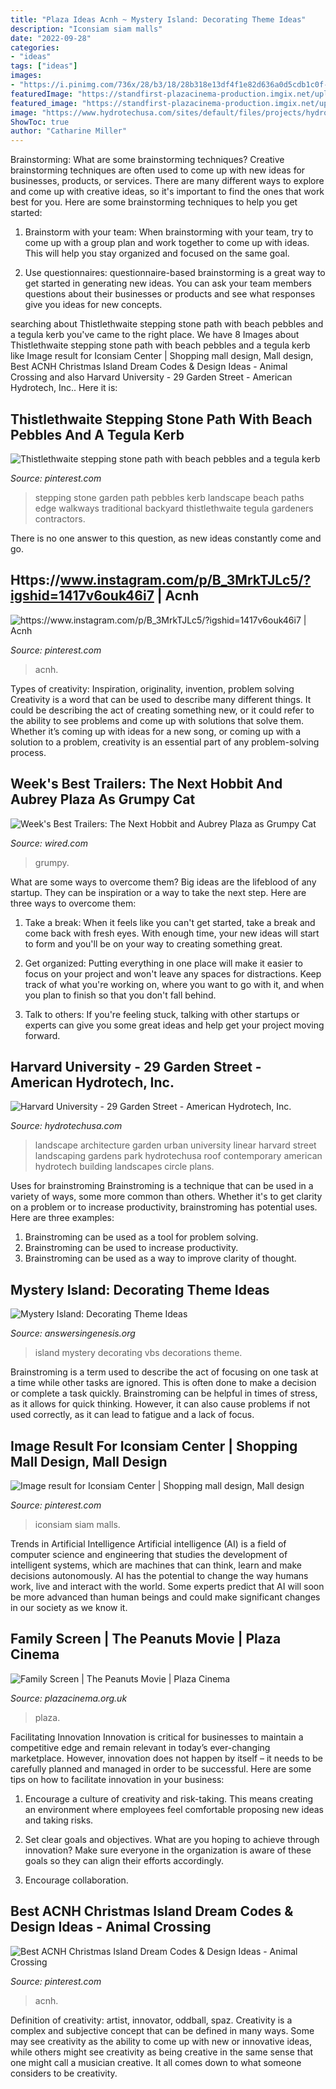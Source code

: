 ```yaml
---
title: "Plaza Ideas Acnh ~ Mystery Island: Decorating Theme Ideas"
description: "Iconsiam siam malls"
date: "2022-09-28"
categories:
- "ideas"
tags: ["ideas"]
images:
- "https://i.pinimg.com/736x/28/b3/18/28b318e13df4f1e82d636a0d5cdb1c0f--stepping-stone-paths-backyard-ideas.jpg"
featuredImage: "https://standfirst-plazacinema-production.imgix.net/uploads/2015/12/zF6WpDC7fYTx2pqUYUet06buYmB.jpg?auto=compress"
featured_image: "https://standfirst-plazacinema-production.imgix.net/uploads/2015/12/zF6WpDC7fYTx2pqUYUet06buYmB.jpg?auto=compress"
image: "https://www.hydrotechusa.com/sites/default/files/projects/hydrotech_Harvard_Univers(3).jpg"
ShowToc: true
author: "Catharine Miller"
---
```



Brainstorming: What are some brainstorming techniques?
Creative brainstorming techniques are often used to come up with new ideas for businesses, products, or services. There are many different ways to explore and come up with creative ideas, so it's important to find the ones that work best for you. Here are some brainstorming techniques to help you get started:
1. Brainstorm with your team: When brainstorming with your team, try to come up with a group plan and work together to come up with ideas. This will help you stay organized and focused on the same goal.

2. Use questionnaires: questionnaire-based brainstorming is a great way to get started in generating new ideas. You can ask your team members questions about their businesses or products and see what responses give you ideas for new concepts.


	

		
searching about Thistlethwaite stepping stone path with beach pebbles and a tegula kerb you've came to the right place. We have 8 Images about Thistlethwaite stepping stone path with beach pebbles and a tegula kerb like Image result for Iconsiam Center | Shopping mall design, Mall design, Best ACNH Christmas Island Dream Codes &amp; Design Ideas - Animal Crossing and also Harvard University - 29 Garden Street - American Hydrotech, Inc.. Here it is:
		
    
## Thistlethwaite Stepping Stone Path With Beach Pebbles And A Tegula Kerb

<img loading=lazy src="https://i.pinimg.com/736x/28/b3/18/28b318e13df4f1e82d636a0d5cdb1c0f--stepping-stone-paths-backyard-ideas.jpg" onerror="this.onerror=null;this.src='https://tse3.mm.bing.net/th?id=OIP.ql6WeP7xC5ndOe_ESjsRkgHaJ3&amp;pid=15.1';" alt="Thistlethwaite stepping stone path with beach pebbles and a tegula kerb">

_Source: pinterest.com_

>stepping stone garden path pebbles kerb landscape beach paths edge walkways traditional backyard thistlethwaite tegula gardeners contractors. 

	

There is no one answer to this question, as new ideas constantly come and go.

    
## Https://www.instagram.com/p/B_3MrkTJLc5/?igshid=1417v6ouk46i7 | Acnh

<img loading=lazy src="https://i.pinimg.com/736x/c2/e0/e4/c2e0e43710e5e6ff602973f9a44f0cb7.jpg" onerror="this.onerror=null;this.src='https://tse2.mm.bing.net/th?id=OIP.VbPd1gHaJVJ7vFUWuLpZJwHaEK&amp;pid=15.1';" alt="https://www.instagram.com/p/B_3MrkTJLc5/?igshid=1417v6ouk46i7 | Acnh">

_Source: pinterest.com_

>acnh. 

	

Types of creativity: Inspiration, originality, invention, problem solving
Creativity is a word that can be used to describe many different things. It could be describing the act of creating something new, or it could refer to the ability to see problems and come up with solutions that solve them. Whether it’s coming up with ideas for a new song, or coming up with a solution to a problem, creativity is an essential part of any problem-solving process.

    
## Week&#039;s Best Trailers: The Next Hobbit And Aubrey Plaza As Grumpy Cat

<img loading=lazy src="https://media.wired.com/photos/5932375ea312645844993802/191:100/w_1280,c_limit/grimpy-cat-ft.jpg?mbid=social_retweet" onerror="this.onerror=null;this.src='https://tse3.mm.bing.net/th?id=OIP.4uGjddphxGFAdqjmaknAZgHaD4&amp;pid=15.1';" alt="Week&#039;s Best Trailers: The Next Hobbit and Aubrey Plaza as Grumpy Cat">

_Source: wired.com_

>grumpy. 

	

What are some ways to overcome them?
Big ideas are the lifeblood of any startup. They can be inspiration or a way to take the next step. Here are three ways to overcome them:
1) Take a break: When it feels like you can't get started, take a break and come back with fresh eyes. With enough time, your new ideas will start to form and you'll be on your way to creating something great.

2) Get organized: Putting everything in one place will make it easier to focus on your project and won't leave any spaces for distractions. Keep track of what you're working on, where you want to go with it, and when you plan to finish so that you don't fall behind.

3) Talk to others: If you're feeling stuck, talking with other startups or experts can give you some great ideas and help get your project moving forward.

    
## Harvard University - 29 Garden Street - American Hydrotech, Inc.

<img loading=lazy src="https://www.hydrotechusa.com/sites/default/files/projects/hydrotech_Harvard_Univers(3).jpg" onerror="this.onerror=null;this.src='https://tse3.mm.bing.net/th?id=OIP.R6QHfOkqHkqGShTbUQi5AwHaKZ&amp;pid=15.1';" alt="Harvard University - 29 Garden Street - American Hydrotech, Inc.">

_Source: hydrotechusa.com_

>landscape architecture garden urban university linear harvard street landscaping gardens park hydrotechusa roof contemporary american hydrotech building landscapes circle plans. 

	

Uses for brainstroming
Brainstroming is a technique that can be used in a variety of ways, some more common than others. Whether it's to get clarity on a problem or to increase productivity, brainstroming has potential uses. Here are three examples: 

1) Brainstroming can be used as a tool for problem solving.
2) Brainstroming can be used to increase productivity.
3) Brainstroming can be used as a way to improve clarity of thought.

    
## Mystery Island: Decorating Theme Ideas

<img loading=lazy src="https://assets.answersingenesis.org/img/cms/content/contentnode/og_image/mystery-island-stage-decorations.jpg" onerror="this.onerror=null;this.src='https://tse4.mm.bing.net/th?id=OIP.tqU1uHfC4R0_itKZkDhGEQHaD4&amp;pid=15.1';" alt="Mystery Island: Decorating Theme Ideas">

_Source: answersingenesis.org_

>island mystery decorating vbs decorations theme. 

	

Brainstroming is a term used to describe the act of focusing on one task at a time while other tasks are ignored. This is often done to make a decision or complete a task quickly. Brainstroming can be helpful in times of stress, as it allows for quick thinking. However, it can also cause problems if not used correctly, as it can lead to fatigue and a lack of focus.

    
## Image Result For Iconsiam Center | Shopping Mall Design, Mall Design

<img loading=lazy src="https://i.pinimg.com/736x/0d/eb/d4/0debd421520c2b558f100c523aa47f9b.jpg" onerror="this.onerror=null;this.src='https://tse1.mm.bing.net/th?id=OIP.W4f75tk0KoaQaujyWvMeQAHaE8&amp;pid=15.1';" alt="Image result for Iconsiam Center | Shopping mall design, Mall design">

_Source: pinterest.com_

>iconsiam siam malls. 

	

Trends in Artificial Intelligence
Artificial intelligence (AI) is a field of computer science and engineering that studies the development of intelligent systems, which are machines that can think, learn and make decisions autonomously. AI has the potential to change the way humans work, live and interact with the world. Some experts predict that AI will soon be more advanced than human beings and could make significant changes in our society as we know it.

    
## Family Screen | The Peanuts Movie | Plaza Cinema

<img loading=lazy src="https://standfirst-plazacinema-production.imgix.net/uploads/2015/12/zF6WpDC7fYTx2pqUYUet06buYmB.jpg?auto=compress" onerror="this.onerror=null;this.src='https://tse3.mm.bing.net/th?id=OIP.ftfcdMAxWy9Ywq7svSTC2QHaLH&amp;pid=15.1';" alt="Family Screen | The Peanuts Movie | Plaza Cinema">

_Source: plazacinema.org.uk_

>plaza. 

	

Facilitating Innovation
Innovation is critical for businesses to maintain a competitive edge and remain relevant in today’s ever-changing marketplace. However, innovation does not happen by itself – it needs to be carefully planned and managed in order to be successful. Here are some tips on how to facilitate innovation in your business:
1. Encourage a culture of creativity and risk-taking. This means creating an environment where employees feel comfortable proposing new ideas and taking risks.

2. Set clear goals and objectives. What are you hoping to achieve through innovation? Make sure everyone in the organization is aware of these goals so they can align their efforts accordingly.

3. Encourage collaboration.

    
## Best ACNH Christmas Island Dream Codes &amp; Design Ideas - Animal Crossing

<img loading=lazy src="https://i.pinimg.com/736x/4d/38/5f/4d385fa09934780c2532d301f5b5edc2.jpg" onerror="this.onerror=null;this.src='https://tse3.mm.bing.net/th?id=OIP.yUglhtT1Vfz1y9mHYdyPtQHaEK&amp;pid=15.1';" alt="Best ACNH Christmas Island Dream Codes &amp; Design Ideas - Animal Crossing">

_Source: pinterest.com_

>acnh. 

	

Definition of creativity: artist, innovator, oddball, spaz.
Creativity is a complex and subjective concept that can be defined in many ways. Some may see creativity as the ability to come up with new or innovative ideas, while others might see creativity as being creative in the same sense that one might call a musician creative. It all comes down to what someone considers to be creativity.

